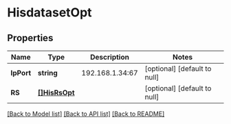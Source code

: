 # HisdatasetOpt

## Properties
Name | Type | Description | Notes
------------ | ------------- | ------------- | -------------
**IpPort** | **string** | 192.168.1.34:67 | [optional] [default to null]
**RS** | [**[]HisRsOpt**](HisRS_opt.md) |  | [optional] [default to null]

[[Back to Model list]](../README.md#documentation-for-models) [[Back to API list]](../README.md#documentation-for-api-endpoints) [[Back to README]](../README.md)

